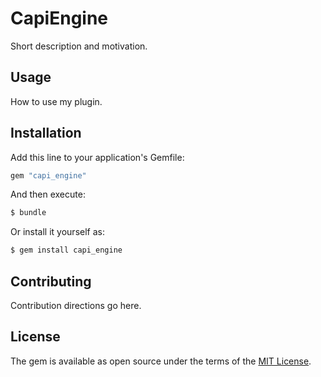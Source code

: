 # CapiEngine
Short description and motivation.

## Usage
How to use my plugin.

## Installation
Add this line to your application's Gemfile:

```ruby
gem "capi_engine"
```

And then execute:
```bash
$ bundle
```

Or install it yourself as:
```bash
$ gem install capi_engine
```

## Contributing
Contribution directions go here.

## License
The gem is available as open source under the terms of the [MIT License](https://opensource.org/licenses/MIT).
